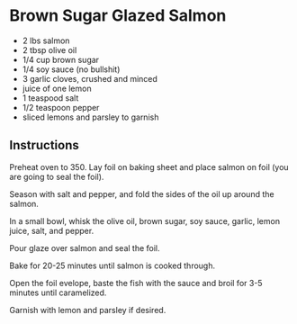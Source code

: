 # Brown Sugar Glazed Salmon

- 2 lbs salmon
- 2 tbsp olive oil
- 1/4 cup brown sugar
- 1/4 soy sauce (no bullshit)
- 3 garlic cloves, crushed and minced
- juice of one lemon
- 1 teaspood salt
- 1/2 teaspoon pepper
- sliced lemons and parsley to garnish

## Instructions

Preheat oven to 350. Lay foil on baking sheet and place salmon on foil (you are going to seal the foil).

Season with salt and pepper, and fold the sides of the oil up around the salmon.

In a small bowl, whisk the olive oil, brown sugar, soy sauce, garlic, lemon juice, salt, and pepper.

Pour glaze over salmon and seal the foil.

Bake for 20-25 minutes until salmon is cooked through.

Open the foil evelope, baste the fish with the sauce and broil for 3-5 minutes until caramelized.

Garnish with lemon and parsley if desired.